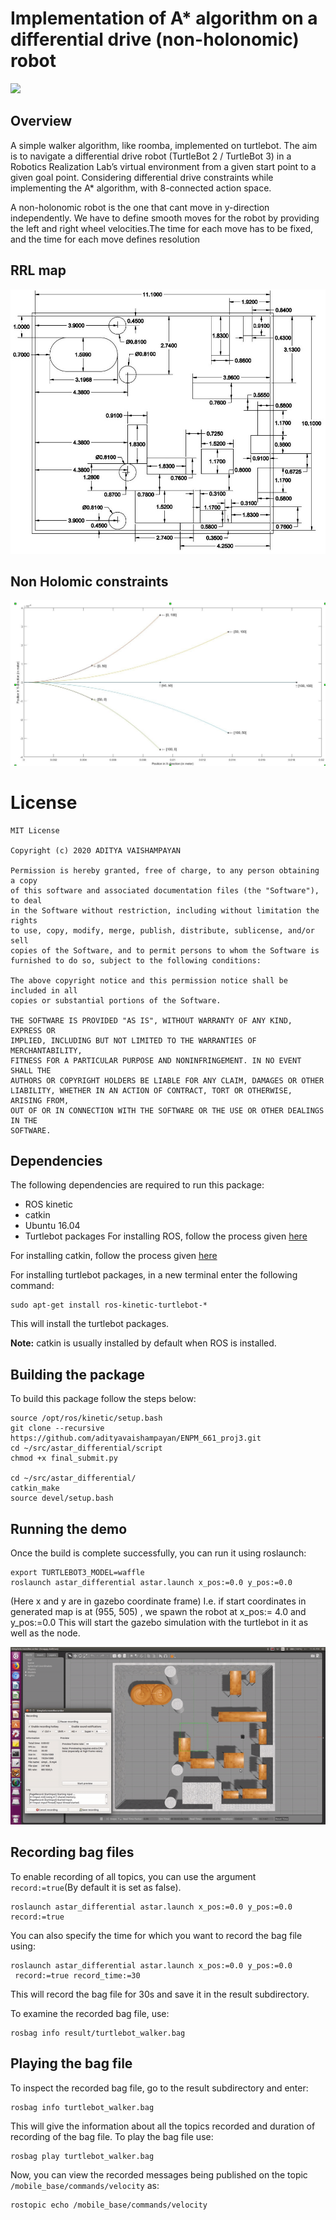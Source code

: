 # Implementation of A* algorithm on a differential drive (non-holonomic) robot
<img src='https://img.shields.io/badge/License-MIT-brightgreen.svg'/></a>

## Overview
A simple walker algorithm, like roomba, implemented on turtlebot. The aim is to navigate a differential drive robot (TurtleBot 2 / TurtleBot 3) in a Robotics Realization Lab’s virtual environment from a given start point to a given goal point. Considering differential drive constraints while implementing the A* algorithm, with 8-connected action space.

A non-holonomic robot is the one that cant move in y-direction independently. We have to define smooth moves for the robot by providing the left and right wheel velocities.The time for each move has to be fixed, and the time for each move defines resolution

## RRL map

![RRlL map](Images/rrl_map.JPG)

## Non Holomic constraints
![Non holonomic constraints](Images/non_holonomic_constraints.png)

# License
```
MIT License

Copyright (c) 2020 ADITYA VAISHAMPAYAN

Permission is hereby granted, free of charge, to any person obtaining a copy
of this software and associated documentation files (the "Software"), to deal
in the Software without restriction, including without limitation the rights
to use, copy, modify, merge, publish, distribute, sublicense, and/or sell
copies of the Software, and to permit persons to whom the Software is
furnished to do so, subject to the following conditions:

The above copyright notice and this permission notice shall be included in all
copies or substantial portions of the Software.

THE SOFTWARE IS PROVIDED "AS IS", WITHOUT WARRANTY OF ANY KIND, EXPRESS OR
IMPLIED, INCLUDING BUT NOT LIMITED TO THE WARRANTIES OF MERCHANTABILITY,
FITNESS FOR A PARTICULAR PURPOSE AND NONINFRINGEMENT. IN NO EVENT SHALL THE
AUTHORS OR COPYRIGHT HOLDERS BE LIABLE FOR ANY CLAIM, DAMAGES OR OTHER
LIABILITY, WHETHER IN AN ACTION OF CONTRACT, TORT OR OTHERWISE, ARISING FROM,
OUT OF OR IN CONNECTION WITH THE SOFTWARE OR THE USE OR OTHER DEALINGS IN THE
SOFTWARE.
```

## Dependencies
The following dependencies are required to run this package:

- ROS kinetic
- catkin
- Ubuntu 16.04
- Turtlebot packages
For installing ROS, follow the process given [here](http://wiki.ros.org/kinetic/Installation)

For installing catkin, follow the process given [here](http://wiki.ros.org/catkin#Installing_catkin)

For installing turtlebot packages, in a new terminal enter the following command:
```
sudo apt-get install ros-kinetic-turtlebot-*
```
This will install the turtlebot packages.

**Note:** catkin is usually installed by default when ROS is installed.

## Building the package
To build this package follow the steps below:
```
source /opt/ros/kinetic/setup.bash
git clone --recursive https://github.com/adityavaishampayan/ENPM_661_proj3.git
cd ~/src/astar_differential/script
chmod +x final_submit.py

cd ~/src/astar_differential/
catkin_make
source devel/setup.bash
```
## Running the demo
Once the build is complete successfully, you can run it using roslaunch:
```
export TURTLEBOT3_MODEL=waffle
roslaunch astar_differential astar.launch x_pos:=0.0 y_pos:=0.0
```
 (Here x and y are in gazebo coordinate frame) I.e. if start coordinates  in generated map is at (955, 505) , we spawn the robot at x_pos:= 4.0 and y_pos:=0.0
 This will start the gazebo simulation with the turtlebot in it as well as the node.

![Turtlebot in RRL](Images/turteblot.gif)


## Recording bag files
To enable recording of all topics, you can use the argument `record:=true`(By default it is set as false).
```
roslaunch astar_differential astar.launch x_pos:=0.0 y_pos:=0.0
record:=true
```
You can also specify the time for which you want to record the bag file using:
```
roslaunch astar_differential astar.launch x_pos:=0.0 y_pos:=0.0
 record:=true record_time:=30
```
This will record the bag file for 30s and save it in the result subdirectory.

To examine the recorded bag file, use:
```
rosbag info result/turtlebot_walker.bag
```
## Playing the bag file
To inspect the recorded bag file, go to the result subdirectory and enter:
```
rosbag info turtlebot_walker.bag
```
This will give the information about all the topics recorded and duration of recording of the bag file. To play the bag file use:
```
rosbag play turtlebot_walker.bag
```
Now, you can view the recorded messages being published on the topic `/mobile_base/commands/velocity` as:
```
rostopic echo /mobile_base/commands/velocity
```
